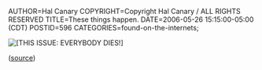 AUTHOR=Hal Canary
COPYRIGHT=Copyright Hal Canary / ALL RIGHTS RESERVED
TITLE=These things happen.
DATE=2006-05-26 15:15:00-05:00 (CDT)
POSTID=596
CATEGORIES=found-on-the-internets;

![[THIS ISSUE: EVERYBODY DIES!]](https://halcanary.org/images/u142.png)

([source](http://en.wikipedia.org/wiki/Image:Uncanny142.png))
